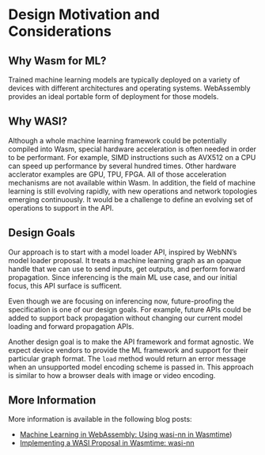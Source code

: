 # Design Motivation and Considerations

## Why Wasm for ML?
Trained machine learning models are typically deployed on a variety of devices with different
architectures and operating systems. WebAssembly provides an ideal portable form of deployment for
those models. 

## Why WASI?
Although a whole machine learning framework could be potentially compiled into Wasm, special
hardware acceleration is often needed in order to be performant. For example, SIMD instructions such
as AVX512 on a CPU can speed up performance by several hundred times. Other hardware acclerator
examples are GPU, TPU, FPGA. All of those acceleration mechanisms are not available within Wasm. In
addition, the field of machine learning is still evolving rapidly, with new operations and network
topologies emerging continuously. It would be a challenge to define an evolving set of operations to
support in the API. 

## Design Goals
Our approach is to start with a model loader API, inspired by WebNN’s model loader proposal. It
treats a machine learning graph as an opaque handle that we can use to send inputs, get outputs, and
perform forward propagation. Since inferencing is the main ML use case, and our initial focus, this
API surface is sufficent. 

Even though we are focusing on inferencing now, future-proofing the specification is one of our
design goals. For example, future APIs could be added to support back propagation without changing
our current model loading and forward propagation APIs.

Another design goal is to make the API framework and format agnostic. We expect device vendors to
provide the ML framework and support for their particular graph format. The `load` method would
return an error message when an unsupported model encoding scheme is passed in. This approach is
similar to how a browser deals with image or video encoding.

## More Information
More information is available in the following blog posts:
 - [Machine Learning in WebAssembly: Using wasi-nn in
   Wasmtime](https://bytecodealliance.org/articles/using-wasi-nn-in-wasmtime))
 - [Implementing a WASI Proposal in Wasmtime:
   wasi-nn](https://bytecodealliance.org/articles/implementing-wasi-nn-in-wasmtime)
